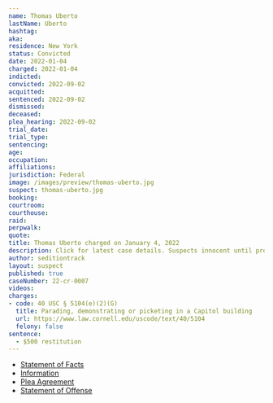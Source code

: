 ```yaml
---
name: Thomas Uberto
lastName: Uberto
hashtag:
aka:
residence: New York
status: Convicted
date: 2022-01-04
charged: 2022-01-04
indicted:
convicted: 2022-09-02
acquitted:
sentenced: 2022-09-02
dismissed:
deceased:
plea_hearing: 2022-09-02
trial_date:
trial_type:
sentencing:
age:
occupation:
affiliations:
jurisdiction: Federal
image: /images/preview/thomas-uberto.jpg
suspect: thomas-uberto.jpg
booking:
courtroom:
courthouse:
raid:
perpwalk:
quote:
title: Thomas Uberto charged on January 4, 2022
description: Click for latest case details. Suspects innocent until proven guilty.
author: seditiontrack
layout: suspect
published: true
caseNumber: 22-cr-0007
videos:
charges:
- code: 40 USC § 5104(e)(2)(G)
  title: Parading, demonstrating or picketing in a Capitol building
  url: https://www.law.cornell.edu/uscode/text/40/5104
  felony: false
sentence:
  - $500 restitution
---
```

- [Statement of Facts](https://www.justice.gov/usao-dc/case-multi-defendant/file/1481286/download)
- [Information](https://www.justice.gov/usao-dc/case-multi-defendant/file/1481291/download)
- [Plea Agreement](https://www.justice.gov/usao-dc/case-multi-defendant/file/1532241/download)
- [Statement of Offense](https://www.justice.gov/usao-dc/case-multi-defendant/file/1532246/download)
